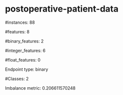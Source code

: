 # postoperative-patient-data

#instances: 88

#features: 8

  #binary_features: 2

  #integer_features: 6

  #float_features: 0

Endpoint type: binary

#Classes: 2

Imbalance metric: 0.206611570248

